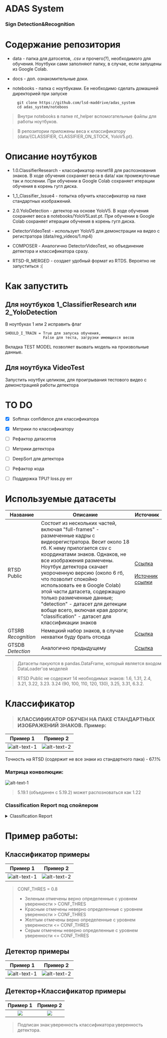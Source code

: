 # ADAS System

### Sign Detection&Recognition

# Содержание репозитория

* data - папка для датосетов, .csv и прочего(?), необходимого для обучения. Ноутбуки сами заполняют папку, в случае, если запущены из Google Colab.
* docs - доп. ознакомительные доки.
* notebooks - папка с ноутбуками. Ее необходимо сделать домашней директорией при запуске

        git clone https://github.com/lsd-maddrive/adas_system
        cd adas_system/noteboos
> Внутри notebooks в папке nt_helper вспомогательные файлы для работы ноутбуков.

> В репозитории приложены веса к классификатору (data/{CLASSIFIER, CLASSIFIER_ON_STOCK, YoloV5.pt}.

# Описание ноутбуков
* 1.0.ClassifierResearch - классификатор resnet18 для распознования знаков. В ходе обучения сохраняет веса в data/ как промежуточные так и послении. При обучении в Google Colab сохраняет итерации обучения в корень гугл диска.
* 1_1_Classifier_Issue4 - попытка обучить классификатор на паке стандартных изображений.

* 2.0.YoloDetection - детектор на основе YoloV5. В ходе обучения сохраняет веса в notebooks/YoloV5Last.pt. При обучении в Google Colab сохраняет итерации обучения в корень гугл диска.
* DetectorVideoTest - использует YoloV5 для демонстрации на видео с регистратора (data/reg_videos/1.mp4)
* COMPOSER - Аналогично DetectorVideoTest, но объединение детектора и классификатора сразу.
* RTSD-R_MERGED - создает удобный формат из RTDS. Вероятно не запуститься :(

# Как запустить
## Для ноутбуков 1_ClassifierResearch или 2_YoloDetection
В ноутбуках 1 или 2 исправить флаг

    SHOULD_I_TRAIN = True для запуска обучения,
                     False для теста, загрузки имеющихся весов

Вкладка TEST MODEL позволяет вызвать модель на произвольные данные.

## Для ноутбука VideoTest
Запустить ноутбук целиком, для проигрывания тестового видео с демонстрацией работы детектора




# TO DO
- [x] Softmax confidence для классификатора
- [x] Метрики по классификатору
- [ ] Рефактор датасетов
- [ ] Метрики детектора
- [ ] DeepSort для детектора
- [ ] Рефактор кода
- [ ] Поддержка TPU? loss.py err



# Используемые датасеты
| Название | Описание | Источник |
|-|-|-|
| RTSD Public | Состоит из нескольких частей, включая "full-frames" -  размеченные кадры с видеорегистратора. Весит около 18 гб. К нему прилогается csv с координатами знаков. Однаков, не все изображения размечены. Ноутбук детектора скачает укороченную версию (около 6 гб, что позволит спокойно использовать ее в Google Colab) этой части датасета, содержащую только размеченные данные; "detection" - датасет для детекции вобще всего, включая края дороги; "classification" - датасет для классификации знаков | [Ссылка](https://disk.yandex.ru/d/TX5k2hkEm9wqZ) <br /> <br /> [Источник ссылки](https://github.com/sqrlfirst/traffic_sign_work) |
| GTSRB *Recognition* | Немецкий набор знаков, в случае нехватки буду брать отсюда | [Ссылка](https://www.kaggle.com/meowmeowmeowmeowmeow/gtsrb-german-traffic-sign) |
| GTSDB *Detection* | Аналогично предыдущему | [Ссылка](https://www.kaggle.com/safabouguezzi/german-traffic-sign-detection-benchmark-gtsdb) |



>Датасеты пакуются в pandas.DataFrame, который является входом DataLoader'ов моделей

>RTSD Public не содержит 14 необходимых знаков: 1.6, 1.31, 2.4, 3.21, 3.22, 3.23. 3.24 (90, 100, 110, 120, 130), 3.25, 3.31, 6.3.2.

# Классификатор
> ### КЛАССИФИКАТОР ОБУЧЕН НА ПАКЕ СТАНДАРТНЫХ ИЗОБРАЖЕНИЙ ЗНАКОВ. Пример:
Пример 1 | Пример 2
:-------------------------:|:-------------------------:
![alt-text-1](./screenshots/classifier_stock_images1.png) | ![alt-text-2](./screenshots/classifier_stock_images2.png)

Точность на RTSD (содержит не все знаки из стандартного пака) - 67.1%

### Матрица конволюции:
![alt-text-1](./screenshots/classifier_confution.png)

> 5.19.1 (объединен с 5.19.2) может распозноваться как 1.22

### Classification Report под спойлером
<details>
<summary>Classification Report</summary>

| precision    | recall | f1-score | support |        |
|--------------|--------|----------|---------|--------|
| 1.1          | 0.60   | 0.74     | 0.66    | 1684   |
| 1.22         | 0.22   | 0.95     | 0.36    | 2273   |
| 1.31         | 0.00   | 0.00     | 0.00    | 0      |
| 1.33         | 0.63   | 0.80     | 0.70    | 1618   |
| 1.6          | 0.00   | 0.00     | 0.00    | 0      |
| 1.8          | 0.99   | 0.26     | 0.41    | 1800   |
| 2.1          | 0.94   | 0.61     | 0.74    | 10934  |
| 2.2          | 0.88   | 0.35     | 0.51    | 1734   |
| 2.3.1        | 0.81   | 0.81     | 0.81    | 1863   |
| 2.4          | 0.00   | 0.00     | 0.00    | 0      |
| 2.5          | 0.37   | 0.74     | 0.50    | 1949   |
| 3.1          | 0.96   | 0.78     | 0.86    | 2309   |
| 3.18.1       | 0.80   | 0.73     | 0.76    | 1735   |
| 3.20         | 0.77   | 0.89     | 0.83    | 3600   |
| 3.21         | 0.00   | 0.00     | 0.00    | 0      |
| 3.22         | 0.00   | 0.00     | 0.00    | 0      |
| 3.23         | 0.00   | 0.00     | 0.00    | 0      |
| 3.24.10      | 0.78   | 0.81     | 0.80    | 1543   |
| 3.24.100     | 0.00   | 0.00     | 0.00    | 0      |
| 3.24.110     | 0.00   | 0.00     | 0.00    | 0      |
| 3.24.120     | 0.00   | 0.00     | 0.00    | 0      |
| 3.24.130     | 0.00   | 0.00     | 0.00    | 0      |
| 3.24.20      | 0.92   | 0.71     | 0.80    | 2180   |
| 3.24.30      | 0.95   | 0.62     | 0.75    | 1634   |
| 3.24.40      | 0.91   | 0.75     | 0.82    | 4378   |
| 3.24.50      | 0.97   | 0.50     | 0.66    | 1734   |
| 3.24.60      | 0.89   | 0.57     | 0.70    | 1600   |
| 3.24.70      | 0.92   | 0.87     | 0.89    | 1645   |
| 3.24.80      | 0.54   | 0.93     | 0.68    | 1617   |
| 3.24.90      | 0.00   | 0.00     | 0.00    | 0      |
| 3.25.10      | 0.00   | 0.00     | 0.00    | 0      |
| 3.25.100     | 0.00   | 0.00     | 0.00    | 0      |
| 3.25.110     | 0.00   | 0.00     | 0.00    | 0      |
| 3.25.120     | 0.00   | 0.00     | 0.00    | 0      |
| 3.25.130     | 0.00   | 0.00     | 0.00    | 0      |
| 3.25.20      | 0.00   | 0.00     | 0.00    | 0      |
| 3.25.30      | 0.00   | 0.00     | 0.00    | 0      |
| 3.25.40      | 0.00   | 0.00     | 0.00    | 0      |
| 3.25.50      | 0.00   | 0.00     | 0.00    | 0      |
| 3.25.60      | 0.00   | 0.00     | 0.00    | 0      |
| 3.25.70      | 0.00   | 0.00     | 0.00    | 0      |
| 3.25.80      | 0.00   | 0.00     | 0.00    | 0      |
| 3.25.90      | 0.00   | 0.00     | 0.00    | 0      |
| 3.27         | 0.68   | 0.64     | 0.66    | 7098   |
| 3.28         | 0.53   | 0.68     | 0.59    | 1789   |
| 3.31         | 0.00   | 0.00     | 0.00    | 0      |
| 4.1.1        | 0.91   | 0.88     | 0.89    | 4659   |
| 4.3          | 0.50   | 0.42     | 0.46    | 1657   |
| 5.16         | 0.98   | 0.90     | 0.94    | 5144   |
| 5.19.1       | 0.99   | 0.57     | 0.72    | 24109  |
| 5.20         | 0.84   | 0.52     | 0.64    | 2320   |
| 5.5          | 0.94   | 0.61     | 0.74    | 1921   |
| 5.6          | 0.83   | 0.34     | 0.48    | 1730   |
| 6.3.2        | 0.00   | 0.00     | 0.00    | 0      |
| 6.4          | 0.99   | 0.58     | 0.73    | 1947   |
| 7.3          | 0.64   | 0.88     | 0.75    | 1957   |
| 7.4          | 0.96   | 0.96     | 0.96    | 1575   |
| accuracy     | 0.67   | 103736   |         |        |
| macro avg    | 0.43   | 0.38     | 0.38    | 103736 |
| weighted avg | 0.86   | 0.67     | 0.72    | 103736 |


</details>

# Пример работы:
## Классификатор примеры
Пример 1 | Пример 2
:-------------------------:|:-------------------------:
![alt-text-1](./screenshots/classifier1.png) | ![alt-text-2](./screenshots/classifier2.png)

>CONF_THRES = 0.8
> * Зеленым отмечены верно определенные с  уровнем уверенности > CONF_THRES
> * Красным отмечены неверно определенные с уровнем уверенности > CONF_THRES
> * Желтым отмечены верно определенные с  уровнем уверенности <= CONF_THRES
> * Серым отмечены неверно определенные с уровнем уверенности <= CONF_THRES



## Детектор примеры
Пример 1 | Пример 2
:-------------------------:|:-------------------------:
![alt-text-1](./screenshots/detector1.png) | ![alt-text-2](./screenshots/detector2.png)

## Детектор+Классификатор примеры
Пример 1 | Пример 2
:-------------------------:|:-------------------------:
![](./screenshots/detector_classifier1.png)  | ![](./screenshots/detector_classifier2.jiff)

> Подписан знак:уверенность классификатора:уверенность детектора.
